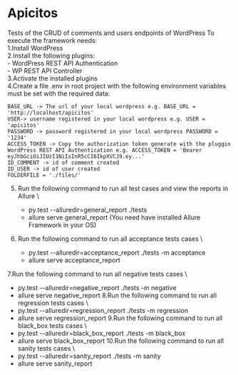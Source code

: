 # Apicitos
Tests of the CRUD of comments and users endpoints of WordPress
To execute the framework needs: \
1.Install WordPress \
2.Install the following plugins:\
    - WordPress REST API Authentication\
    - WP REST API Controller\
3.Activate the installed plugins \
4.Create a file .env in root project with the following environment variables must be set with the required data:

    BASE_URL -> The url of your local wordpress e.g. BASE_URL = 'http://localhost/apicitos'
    USER-> username registered in your local wordpress e.g. USER = 'apicitos'
    PASSWORD -> password registered in your local wordpress PASSWORD = '1234'
    ACCESS_TOKEN -> Copy the authorization token generate with the pluggin WordPress REST API Authentication e.g. ACCESS_TOKEN = 'Bearer eyJhbGciOiJIUzI1NiIsInR5cCI6IkpXVCJ9.ey...'
    ID_COMMENT -> id of comment created 
    ID_USER -> id of user created
    FOLDERFILE = './files/'
5. Run the following command to run all test cases and view the reports in Allure \
   - py.test --alluredir=general_report ./tests
   - allure serve general_report (You need have installed Allure Framework in your OS)

6. Run the following command to run all acceptance tests cases \
   - py.test --alluredir=acceptance_report ./tests -m acceptance
   - allure serve acceptance_report
   
7.Run the following command to run all negative tests cases \
   - py.test --alluredir=negative_report ./tests -m negative
   - allure serve negative_report
8.Run the following command to run all regression tests cases \
   - py.test --alluredir=regression_report ./tests -m regression
   - allure serve regression_report
9.Run the following command to run all black_box tests cases \
   - py.test --alluredir=black_box_report ./tests -m black_box
   - allure serve black_box_report
10.Run the following command to run all sanity tests cases \
   - py.test --alluredir=sanity_report ./tests -m sanity
   - allure serve sanity_report